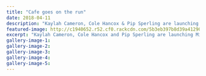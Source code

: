 ```yaml
---
title: "Cafe goes on the run"
date: 2018-04-11
description: "Kaylah Cameron, Cole Hancox & Pip Sperling are launching Mini On the Run food delivery service..."
featured-image: http://c1940652.r52.cf0.rackcdn.com/5b3eb397b8d39a4129000209/Cafe.Kayla-cameron--C-Hancox-300-midweek-11-april.gif
excerpt: "Kaylah Cameron, Cole Hancox and Pip Sperling are launching Mini On the Run food delivery service."
gallery-image-1: 
gallery-image-2: 
gallery-image-3: 
gallery-image-4: 
gallery-image-5: 
---
```

